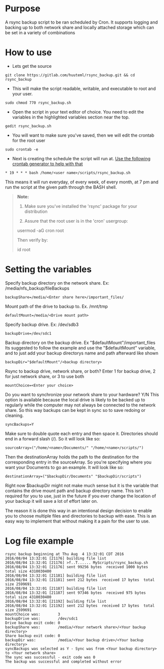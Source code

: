 Purpose
===

A rsync backup script to be ran scheduled by Cron. It supports logging and backing up to both
network share and locally attached storage which can be set in a variety of combinations

How to use
===

- Lets get the source

```
git clone https://gitlab.com/huuteml/rsync_backup.git && cd rsync_backup
```

- This will make the script readable, writable, and executable to root and your user. 

```
sudo chmod 770 rsync_backup.sh
```

- Open the script in your text editor of choice. You need to edit the variables in the highlighted variables section near the top.

```
gedit rsync_backup.sh
```

- You will want to make sure you've saved, then we will edit the crontab for the root user

```
sudo crontab -e
```

- Next is creating the schedule the script will run at. [Use the following crontab generator to help with that](http://crontab-generator.org/)

```
* 19 * * * bash /home/<user name>/scripts/rsync_backup.sh
```

This means it will run everyday, of every week, of every month, at 7 pm and run the script at the given
path through the BASH shell.

> **Note:** 
> 
> 1. Make sure you've installed the 'rsync' package for your distribution
>
> 2. Assure that the root user is in the 'cron' usergroup:
>
> usermod -aG cron root
>
> Then verify by:
>
> id root

Setting the variables
===

Specify backup directory on the network share. Ex: /media/nfs_backup/fileBackups

```
backupShare=/media/<Enter share here>/important_files/
```

Mount path of the drive to backup to. Ex. /mnt/tmp

```
defaultMount=/media/<Drive mount path>
```

Specify backup drive. Ex: /dev/sdb3

```
backupDrive=/dev/sdc1
```

Backup directory on the backup drive. Ex "$defaultMount"/important_files
Its suggested to follow the example and use the "$defaultMount" variable, and to just add your backup
directorys name and path afterward like shown

```
backupDir="$defaultMount"/<backup directory>
```

Rsync to backup drive, network share, or both?
Enter 1 for backup drive, 2 for just network share, or 3 to use both

```
mountChoice=<Enter your choice>
```

Do you want to synchronize your network share to your hardware? Y/N
This option is available because the local drive is likely to be backed up to regularly while
the computer may not always be connected to the network share. So this way backups can be kept in
sync so to save redoing or cleaning.

```
syncBackups=Y
```

Make sure to double quote each entry and then space it. Directories should end in a forward slash (/). So it will look like so:

    sourceArray=("/home/<name>/Documents/" "/home/<name>/scripts/")

Then the destinationArray holds the path to the destination for the corresponding entry in the sourceArray. So you're specifying where you want your Documents to go an example. It will look like so:

    destinationArray=("$backupDir/Documents" "$backupDir/scripts")

Right now $backupDir might not make much sense but it is the variable that contains the drive mount path and
backup directory name. This isn't required for you to use, just in the future if you ever change the location
of your backup it will save a lot of effort later on.

The reason it is done this way in an intentional design decision to enable you to choose multiple files and
directories to backup with ease. This is an easy way to implement that without making it a pain for the user
to use.


Log file example
===

```
rsync backup beginning at Thu Aug  4 13:32:01 CDT 2016
2016/08/04 13:32:01 [21176] building file list
2016/08/04 13:32:01 [21176] >f..T...... MyScripts/rsync_backup.sh
2016/08/04 13:32:01 [21176] sent 99256 bytes  received 1000 bytes  total size 4310030400
2016/08/04 13:32:01 [21181] building file list
2016/08/04 13:32:01 [21181] sent 212 bytes  received 17 bytes  total size 2599691
2016/08/04 13:32:01 [21187] building file list
2016/08/04 13:32:01 [21187] sent 97346 bytes  received 975 bytes  total size 4310030400
2016/08/04 13:32:01 [21192] building file list
2016/08/04 13:32:01 [21192] sent 212 bytes  received 17 bytes  total size 2599691
mountChoice was: 		3
backupDrive was: 		/dev/sdc1
Drive backup exit code:	0
backupShare was:        /media/<Your network share>/<Your backup directory>
Share backup exit code: 0
backupDir was:          /media/<Your backup drive>/<Your backup directory>
syncBackups was selected as Y - Sync was from <Your backup directory> to <Your network share>
The sync was successful - exit code was 0
The backup was successful and completed without error

```
